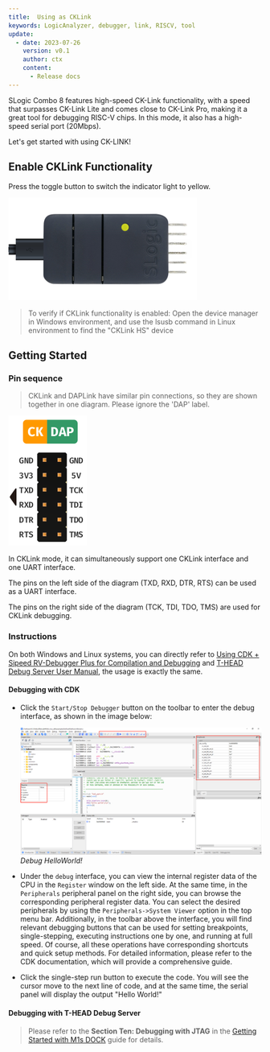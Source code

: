 ```yaml
---
title:  Using as CKLink
keywords: LogicAnalyzer, debugger, link, RISCV, tool
update:
  - date: 2023-07-26
    version: v0.1
    author: ctx
    content:
      - Release docs
---
```


SLogic Combo 8 features high-speed CK-Link functionality, with a speed that surpasses CK-Link Lite and comes close to CK-Link Pro, making it a great tool for debugging RISC-V chips. In this mode, it also has a high-speed serial port (20Mbps).

Let's get started with using CK-LINK!

## Enable CKLink Functionality

Press the toggle button to switch the indicator light to yellow.

![slogic_led_yellow](./../../../zh/logic_analyzer/combo8/assets/use_cklink_function/slogic_led_yellow.png)

> To verify if CKLink functionality is enabled:
> Open the device manager in Windows environment, and use the lsusb command in Linux environment to find the "CKLink HS" device

## Getting Started

### Pin sequence

> CKLink and DAPLink have similar pin connections, so they are shown together in one diagram. Please ignore the 'DAP' label.

![daplink_cklink_line_order](./../../../zh/logic_analyzer/combo8/assets/use_daplink_function/daplink_cklink_line_order.png)

In CKLink mode, it can simultaneously support one CKLink interface and one UART interface.

The pins on the left side of the diagram (TXD, RXD, DTR, RTS) can be used as a UART interface.

The pins on the right side of the diagram (TCK, TDI, TDO, TMS) are used for CKLink debugging.

### Instructions

On both Windows and Linux systems, you can directly refer to [Using CDK + Sipeed RV-Debugger Plus for Compilation and Debugging](https://bouffalolab.gitee.io/bl_mcu_sdk/get_started/cdk_rv_debugger_plus.html#cdk-sipeed-rv-debugger-plus) and [T-HEAD Debug Server User Manual](https://occ.t-head.cn/document?temp=introduction-2&slug=t-head-debug-server-user-manual), the usage is exactly the same.

#### Debugging with CDK

- Click the `Start/Stop Debugger` button on the toolbar to enter the debug interface, as shown in the image below:

   ![Debug CDK](./../../../zh/logic_analyzer/combo8/assets/use_cklink_function/cklink_cdk_debug.png)
   _Debug HelloWorld!_

- Under the `debug` interface, you can view the internal register data of the CPU in the `Register` window on the left side. At the same time, in the `Peripherals` peripheral panel on the right side, you can browse the corresponding peripheral register data. You can select the desired peripherals by using the `Peripherals->System Viewer` option in the top menu bar. Additionally, in the toolbar above the interface, you will find relevant debugging buttons that can be used for setting breakpoints, single-stepping, executing instructions one by one, and running at full speed. Of course, all these operations have corresponding shortcuts and quick setup methods. For detailed information, please refer to the CDK documentation, which will provide a comprehensive guide.

- Click the single-step run button to execute the code. You will see the cursor move to the next line of code, and at the same time, the serial panel will display the output "Hello World!"

#### Debugging with T-HEAD Debug Server

> Please refer to the **Section Ten: Debugging with JTAG** in the [Getting Started with M1s DOCK](../../maix/m1s/other/start.md) guide for details.
